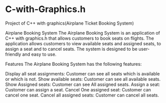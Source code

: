 # C-with-Graphics.h
Project of C++ with graphics(Airplane Ticket Booking System)

Airplane Booking System
The Airplane Booking System is an application of C++ with graphics.h that allows customers to book seats on flights. The application allows customers to view available seats and assigned seats, to assign a seat and to cancel seats. The system is designed to be user-friendly and easy to use.

Features
The Airplane Booking System has the following features:

Display all seat assignments: Customer can see all seats which is available or which is not.
Show available seats: Customer can see all available seats.
Show Assigned seats: Customer can see All assigned seats.
Assign a seat: Customer can assign a seat.
Cancel One assigned seat: Customer can cancel one seat.
Cancel all assigned seats: Customer can cancel all seats.

